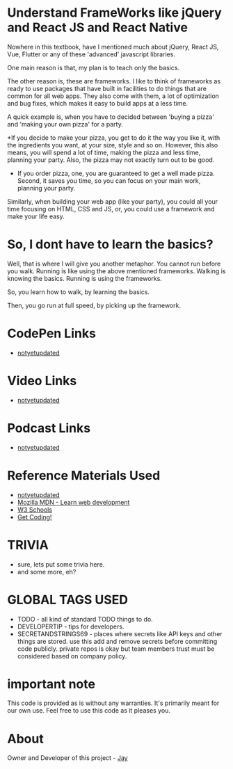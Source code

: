 # Understand FrameWorks like jQuery and React JS and React Native

Nowhere in this textbook, have I mentioned much about jQuery, React JS, Vue, Flutter or any of these 'advanced' javascript libraries. 

One main reason is that, my plan is to teach only the basics. 

The other reason is, these are frameworks. I like to think of frameworks as ready to use packages that have built in facilities to do things that are common for all web apps. They also come with them, a lot of optimization and bug fixes, which makes it easy to build apps at a less time. 

A quick example is, when you have to decided between 'buying a pizza' and 'making your own pizza' for a party. 

*If you decide to make your pizza, you get to do it the way you like it, with the ingredients you want, at your size, style and so on. However, this also means, you will spend a lot of time, making the pizza and less time, planning your party. Also, the pizza may not exactly turn out to be good.
* If you order pizza, one, you are guaranteed to get a well made pizza. Second, it saves you time, so you can focus on your main work, planning your party. 

Similarly, when building your web app (like your party), you could all your time focusing on HTML, CSS and JS, or, you could use a framework and make your life easy. 

# So, I dont have to learn the basics?

Well, that is where I will give you another metaphor. You cannot run before you walk. Running is like using the above mentioned frameworks. Walking is knowing the basics. Running is using the frameworks.

So, you learn how to walk, by learning the basics. 

Then, you go run at full speed, by picking up the framework. 

# CodePen Links

* [notyetupdated](Link)

# Video Links

* [notyetupdated](Link)

# Podcast Links

* [notyetupdated](Link)

# Reference Materials Used 

* [notyetupdated](Link)
* [Mozilla MDN - Learn web development](https://developer.mozilla.org/en-US/docs/Learn)
* [W3 Schools](https://www.w3schools.com)
* [Get Coding!](https://getcodingkids.com/missions/)

# TRIVIA 

* sure, lets put some trivia here.
* and some more, eh?

# GLOBAL TAGS USED

* TODO - all kind of standard TODO things to do. 
* DEVELOPERTIP - tips for developers.
* SECRETANDSTRINGS69 - places where secrets like API keys and other things are stored. use this add and remove secrets before committing code publicly. private repos is okay but team members trust must be considered based on company policy. 

# important note 

This code is provided as is without any warranties. It's primarily meant for our own use. Feel free to use this code as it pleases you.

# About

Owner and Developer of this project - [Jay](http://thechalakas.com)